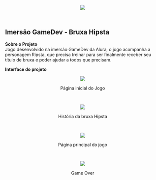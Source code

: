 <p align="center">
  <img  src="https://imersao-gamedev.github.io/placar/assets/gamedev-logo.png">
</p>

<br>
  <h2> Imersão GameDev - Bruxa Hipsta</h2>

**Sobre o Projeto**<br>
Jogo desenvolvido na imersão GameDev da Alura, o jogo acompanha a personagem Ripsta, que precisa treinar para ser finalmente receber seu título de bruxa e poder ajudar a todos que precisam.

**Interface do projeto** <br>
<p align="center">
 <img  src="https://user-images.githubusercontent.com/62821027/89359689-c5344200-d69c-11ea-83b3-a4c3be4edf89.png">
 </p>
 <p align="center">Página inicial do Jogo</p> <br>
 <p align="center">
  <img  src="https://user-images.githubusercontent.com/62821027/89359731-e09f4d00-d69c-11ea-9718-6fcb9add5edc.png">
  </p>
  <p align="center">História da bruxa Hipsta</p> <br>
 
 <p align="center">
 <img  src="https://user-images.githubusercontent.com/62821027/89359769-f1e85980-d69c-11ea-9036-4066087efc1f.png">
  </p>
 <p align="center">Página principal do jogo</p> <br>
 <p align="center">
  <img  src="https://user-images.githubusercontent.com/62821027/89359836-1fcd9e00-d69d-11ea-81fd-655c038f1600.png">
   </p>
 <p align="center">Game Over</p> <br>
 
